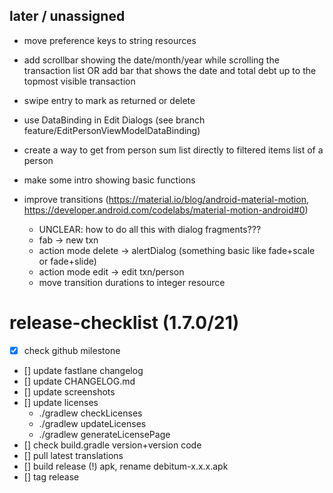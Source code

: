 ## later / unassigned
- move preference keys to string resources
- add scrollbar showing the date/month/year while scrolling the transaction list OR add bar that shows the date and total debt up to the topmost visible transaction
- swipe entry to mark as returned or delete
- use DataBinding in Edit Dialogs (see branch feature/EditPersonViewModelDataBinding)
- create a way to get from person sum list directly to filtered items list of a person
- make some intro showing basic functions

- improve transitions (https://material.io/blog/android-material-motion, https://developer.android.com/codelabs/material-motion-android#0)
  - UNCLEAR: how to do all this with dialog fragments???
  - fab -> new txn
  - action mode delete -> alertDialog (something basic like fade+scale or fade+slide)
  - action mode edit -> edit txn/person
  - move transition durations to integer resource



# release-checklist (1.7.0/21)
- [x] check github milestone
- [] update fastlane changelog
- [] update CHANGELOG.md
- [] update screenshots
- [] update licenses
  - ./gradlew checkLicenses
  - ./gradlew updateLicenses
  - ./gradlew generateLicensePage
- [] check build.gradle version+version code
- [] pull latest translations
- [] build release (!) apk, rename debitum-x.x.x.apk
- [] tag release
